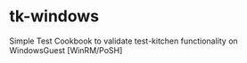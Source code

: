 tk-windows
==========

Simple Test Cookbook to validate test-kitchen functionality on WindowsGuest [WinRM/PoSH] 
